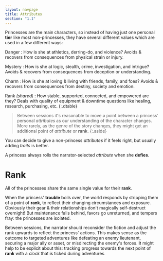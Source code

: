 ```yaml
---
layout: navpage
title: Attributes
section: "1.1"
---
```


Princesses are the main characters, so instead of having just one personal **tier** like most non-princesses, they have several different values which are used in a few different ways:

Danger
: How is she at athletics, derring-do, and violence?
  Avoids & recovers from consequences from physical strain or injury.

Mystery
: How is she at logic, stealth, crime, investigation, and intrigue?
  Avoids & recovers from consequences from deception or understanding.

Charm
: How is she at loving & living with friends, family, and foes?
  Avoids & recovers from consequences from destiny, society and emotion.

Rank _(shared)_
: How stable, supported, connected, and empowered are they?
  Deals with quality of equipment & downtime questions like healing, research, purchasing, etc.
{:.dtable}



> Between sessions it's reasonable to move a point between a princess' personal _attributes_ as our understanding of the character changes.
> More rarely, as the genre of the story changes, they might get an additional point of _attribute_ or **rank**.
{:.aside}

You can decide to give a non-princess _attributes_ if it feels right, but usually adding _traits_ is better.

A princess always rolls the narrator-selected _attribute_ when she **defies**.

# Rank

All of the princesses share the same single value for their **rank**.

When the princess' **trouble** boils over, the world responds by stripping them of a point of **rank**, to reflect their changing circumstances and exposure.
Obviously their gear & their relationships don't magically self-destruct overnight! But maintenance falls behind, favors go unreturned, and tempers fray: the princesses are isolated.

Between sessions, the narrator should reconsider the fiction and adjust the rank upwards to reflect the princess' actions.
This makes sense as the outcome to targeted adventures like defeating an enemy lieutenant, securing a major ally or asset, or misdirecting the enemy's forces.
It might help to be explicit about this: tracking progress towards the next point of **rank** with a _clock_ that is ticked during adventures.

